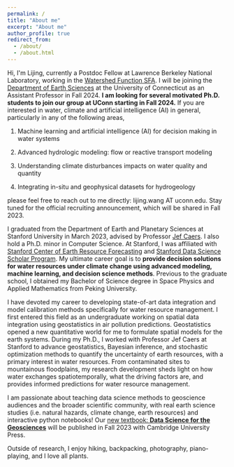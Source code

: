 ```yaml
---
permalink: /
title: "About me"
excerpt: "About me"
author_profile: true
redirect_from: 
  - /about/
  - /about.html
---
```


Hi, I'm Lijing, currently a Postdoc Fellow at Lawrence Berkeley National Laboratory, working in the [Watershed Function SFA](https://watershed.lbl.gov/). I will be joining the [Department of Earth Sciences](https://earthsciences.uconn.edu/) at the University of Connecticut as an Assistant Professor in Fall 2024. **I am looking for several motivated Ph.D. students to join our group at UConn starting in Fall 2024.** If you are interested in water, climate and artificial intelligence (AI) in general, particularly in any of the following areas, 

1) Machine learning and artificial intelligence (AI) for decision making in water systems 

2) Advanced hydrologic modeling: flow or reactive transport modeling

3) Understanding climate disturbances impacts on water quality and quantity

4) Integrating in-situ and geophysical datasets for hydrogeology

please feel free to reach out to me directly: lijing.wang AT uconn.edu. Stay tuned for the official recruiting announcement, which will be shared in Fall 2023.

I graduated from the Department of Earth and Planetary Sciences at Stanford University in March 2023, advised by Professor [Jef Caers](https://profiles.stanford.edu/jef-caers?tab=bio). I also hold a Ph.D. minor in Computer Science. At Stanford, I was affiliated with [Stanford Center of Earth Resource Forecasting](https://scerf.stanford.edu/) and [Stanford Data Science Scholar Program](https://datascience.stanford.edu/programs/stanford-data-science-scholars-program). My ultimate career goal is to **provide decision solutions for water resources under climate change using advanced modeling, machine learning, and decision science methods**. Previous to the graduate school, I obtained my Bachelor of Science degree in Space Physics and Applied Mathematics from Peking University. 

I have devoted my career to developing state-of-art data integration and model calibration methods specifically for water resource management. I first entered this field as an undergraduate working on spatial data integration using geostatistics in air pollution predictions. Geostatistics opened a new quantitative world for me to formulate spatial models for the earth systems. During my Ph.D., I worked with Professor Jef Caers at Stanford to advance geostatistics, Bayesian inference, and stochastic optimization methods to quantify the uncertainty of earth resources, with a primary interest in water resources. From contaminated sites to mountainous floodplains, my research development sheds light on how water exchanges spatiotemporally, what the driving factors are, and provides informed predictions for water resource management. 

I am passionate about teaching data science methods to geoscience audiences and the broader scientific community, with real earth science studies (i.e. natural hazards, climate change, earth resources) and interactive python notebooks! Our [new textbook: **Data Science for the Geosciences**](https://www.cambridge.org/highereducation/books/data-science-for-the-geosciences/64E10197819920B0B5F36472B3B872C4?utm_campaign=shareaholic&utm_medium=copy_link&utm_source=bookmark) will be published in Fall 2023 with Cambridge University Press. 

Outside of research, I enjoy hiking, backpacking, photography, piano-playing, and I love all plants. 